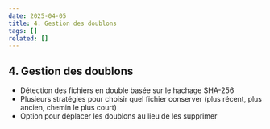 ```yaml
---
date: 2025-04-05
title: 4. Gestion des doublons
tags: []
related: []
---
```


## 4. Gestion des doublons

- Détection des fichiers en double basée sur le hachage SHA-256
- Plusieurs stratégies pour choisir quel fichier conserver (plus récent, plus ancien, chemin le plus court)
- Option pour déplacer les doublons au lieu de les supprimer

#

